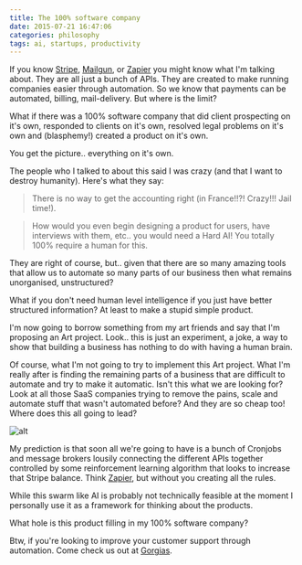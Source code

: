 ```yaml
---
title: The 100% software company
date: 2015-07-21 16:47:06
categories: philosophy
tags: ai, startups, productivity
---
```


If you know [Stripe](https://stripe.com), [Mailgun](https://www.mailgun.com/), or [Zapier](http://zapier.com/) you might know what I'm talking about. They are all just a bunch of APIs. They are created to make running companies easier through automation. So we know that payments can be automated, billing, mail-delivery. But where is the limit? 

What if there was a 100% software company that did client prospecting on it's own, responded to clients on it's own, resolved legal problems on it's own and (blasphemy!) created a product on it's own. 

You get the picture.. everything on it's own. 

The people who I talked to about this said I was crazy (and that I want to destroy humanity). 
Here's what they say:  

> There is no way to get the accounting right (in France!!?! Crazy!!! Jail time!).

> How would you even begin designing a product for users, have interviews with them, etc.. you would need a Hard AI! You totally 100% require a human for this.

They are right of course, but.. given that there are so many amazing tools that allow us to automate so many parts of our business then what remains unorganised, unstructured?

What if you don't need human level intelligence if you just have better structured information? At least to make a stupid simple product. 

I'm now going to borrow something from my art friends and say that I'm proposing an Art project. Look.. this is just an experiment, a joke, a way to show that building a business has nothing to do with having a human brain.

Of course, what I'm not going to try to implement this Art project. What I'm really after is finding the remaining parts of a business that are difficult to automate and try to make it automatic. Isn't this what we are looking for? Look at all those SaaS companies trying to remove the pains, scale and automate stuff that wasn't automated before? And they are so cheap too! Where does this all going to lead? 

![alt](http://3.bp.blogspot.com/-eRnSuozh9RE/VT9ONMfrUtI/AAAAAAAAAD8/g8rgcfcJpmE/s320/borat.jpg)


My prediction is that soon all we're going to have is a bunch of Cronjobs and message brokers lousily connecting the different APIs together controlled by some reinforcement learning algorithm that looks to increase that Stripe balance. Think [Zapier](http://zapier.com/), but without you creating all the rules.

While this swarm like AI is probably not technically feasible at the moment I personally use it as a framework for thinking about the products.

What hole is this product filling in my 100% software company?


Btw, if you're looking to improve your customer support through automation. Come check us out at [Gorgias]( https://gorgias.io).

